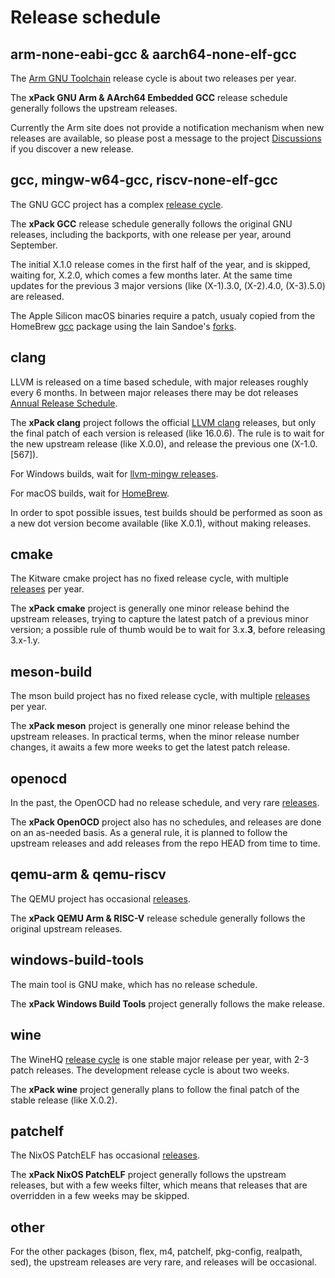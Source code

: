 # Release schedule

## arm-none-eabi-gcc & aarch64-none-elf-gcc

The [Arm GNU Toolchain](https://developer.arm.com/downloads/-/arm-gnu-toolchain-downloads/)
release cycle is about two releases per year.

The **xPack GNU Arm & AArch64 Embedded GCC** release schedule generally follows the
upstream releases.

Currently the Arm site does not provide a notification mechanism when new releases are 
available, so please post a message to the project 
[Discussions](https://github.com/xpack-dev-tools/arm-none-eabi-gcc-xpack/discussions) 
if you discover a new release.

## gcc, mingw-w64-gcc, riscv-none-elf-gcc

The GNU GCC project has a complex [release cycle](https://gcc.gnu.org/releases.html).

The **xPack GCC** release schedule generally follows the original GNU releases, including
the backports, with one release per year, around September.

The initial X.1.0 release comes in the first half of the year, and is skipped, 
waiting for, X.2.0, which comes a few months later. 
At the same time updates for the previous 3 major versions (like
(X-1).3.0, (X-2).4.0, (X-3).5.0) are released.

The Apple Silicon macOS binaries require a patch, usualy copied from the
HomeBrew [gcc](https://github.com/Homebrew/homebrew-core/blob/master/Formula/gcc.rb)
package using the Iain Sandoe's [forks](https://github.com/iains?tab=repositories).

## clang 

LLVM is released on a time based schedule, with major releases roughly every 6 months. 
In between major releases there may be dot releases
[Annual Release Schedule](https://llvm.org/docs/HowToReleaseLLVM.html).

The **xPack clang** project follows the official
[LLVM clang](https://github.com/llvm/llvm-project/releases/) releases,
but only the final patch of each version is released (like 16.0.6).
The rule is to wait for the new upstream release (like X.0.0), and
release the previous one (X-1.0.[567]).

For Windows builds, wait for
[llvm-mingw releases](https://github.com/mstorsjo/llvm-mingw/releases).

For macOS builds, wait for 
[HomeBrew](https://github.com/Homebrew/homebrew-core/blob/master/Formula/l/llvm.rb).

In order to spot possible issues, test builds should be performed
as soon as a new dot version become available (like X.0.1),
without making releases.

## cmake

The Kitware cmake project has no fixed release cycle, with multiple
[releases](https://github.com/Kitware/CMake/releases) per year.

The **xPack cmake** project is generally one minor release behind the upstream
releases, trying to capture the latest patch of a previous minor version;
a possible rule of thumb would be to wait for 3.x.**3**, before releasing 3.x-1.y.

## meson-build

The mson build project has no fixed release cycle, with multiple
[releases](https://github.com/mesonbuild/meson/releases/) per year.

The **xPack meson** project is generally one minor release behind the upstream
releases. In practical terms, when the minor release number changes, it awaits 
a few more weeks to get the latest patch release.

## openocd

In the past, the OpenOCD had no release schedule, and very rare
[releases](https://github.com/openocd-org/openocd/releases).

The **xPack OpenOCD** project also has no schedules, and releases are done on an
as-needed basis. As a general rule, it is planned to follow the upstream
releases and add releases from the repo HEAD from time to time.

## qemu-arm & qemu-riscv

The QEMU project has occasional [releases](https://github.com/qemu/qemu/tags).

The **xPack QEMU Arm & RISC-V** release schedule generally follows the original
upstream releases.

## windows-build-tools

The main tool is GNU make, which has no release schedule.

The **xPack Windows Build Tools** project generally follows the make release.

## wine

The WineHQ [release cycle](https://dl.winehq.org/wine/source/)
is one stable major release per year, with 2-3 patch releases. 
The development release cycle is about two weeks.

The **xPack wine** project generally plans to follow the final patch of the
stable release (like X.0.2).

## patchelf

The NixOS PatchELF has occasional
[releases](https://github.com/NixOS/patchelf/releases/).

The **xPack NixOS PatchELF** project generally follows the upstream
releases, but with a
few weeks filter, which means that releases that are overridden in
a few weeks may be skipped.

## other

For the other packages (bison, flex, m4, patchelf, pkg-config, realpath, sed), 
the upstream releases are very rare, and releases will be occasional.
